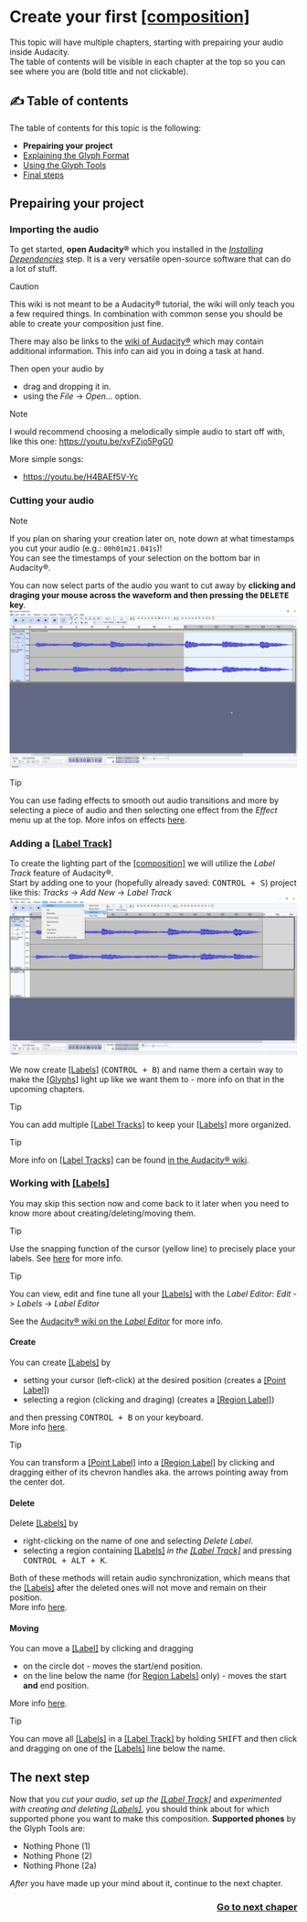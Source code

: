 # Create your first [\[composition\]](../1_Terminology.md#compositioncompositions)
This topic will have multiple chapters, starting with prepairing your audio inside Audacity.  
The table of contents will be visible in each chapter at the top so you can see where you are (bold title and not clickable).

## :writing_hand: Table of contents
The table of contents for this topic is the following:
- **Prepairing your project**
- [Explaining the Glyph Format](./1_Explaining%20the%20Glyph%20Format.md)
- [Using the Glyph Tools](./2_Using%20the%20Glyph%20Tools.md)
- [Final steps](./3_Final%20steps.md)

## Prepairing your project
### Importing the audio
To get started, **open Audacity&reg;** which you installed in the [*Installing Dependencies*](../3_Installing%20Dependencies/README.md) step. It is a very versatile open-source software that can do a lot of stuff.

> [!CAUTION]
> This wiki is not meant to be a Audacity&reg; tutorial, the wiki will only teach you a few required things. In combination with common sense you should be able to create your composition just fine.
>
> There may also be links to the [wiki of Audacity&reg;](https://manual.audacityteam.org/index.html) which may contain additional information. This info can aid you in doing a task at hand.

Then open your audio by
* drag and dropping it in.
* using the *File* -> *Open...* option.

> [!NOTE]
> I would recommend choosing a melodically simple audio to start off with, like this one: https://youtu.be/xvFZjo5PgG0
>
> More simple songs:
> * https://youtu.be/H4BAEf5V-Yc

### Cutting your audio
> [!NOTE]
> If you plan on sharing your creation later on, note down at what timestamps you cut your audio (e.g.: `00h01m21.041s`)!  
> You can see the timestamps of your selection on the bottom bar in Audacity&reg;.

You can now select parts of the audio you want to cut away by **clicking and draging your mouse across the waveform and then pressing the <kbd>DELETE</kbd> key**.
![Audacity&reg; selected audio](./assets/Audacity%20selected%20audio.png)

> [!TIP]
> You can use fading effects to smooth out audio transitions and more by selecting a piece of audio and then selecting one effect from the *Effect* menu up at the top. More infos on effects [here](https://manual.audacityteam.org/man/effect_menu.html).

### Adding a [\[Label Track\]](../1_Terminology.md#label-track)
To create the lighting part of the [\[composition\]](../1_Terminology.md#compositioncompositions) we will utilize the *Label Track* feature of Audacity&reg;.  
Start by adding one to your (hopefully already saved: <kbd>CONTROL + S</kbd>) project like this: *Tracks* -> *Add New* -> *Label Track*
![Audacity&reg; new label track](./assets/Audacity%20add%20new%20label%20track.png)

We now create [\[Labels\]](../1_Terminology.md#label) (<kbd>CONTROL + B</kbd>) and name them a certain way to make the [\[Glyphs\]](../1_Terminology.md#glyphs) light up like we want them to - more info on that in the upcoming chapters.

> [!TIP]
> You can add multiple [\[Label Tracks\]](../1_Terminology.md#label-track) to keep your [\[Labels\]](../1_Terminology.md#label) more organized.

> [!TIP]
> More info on [\[Label Tracks\]](../1_Terminology.md#label-track) can be found [in the Audacity&reg; wiki](https://manual.audacityteam.org/man/label_tracks.html).

### Working with [\[Labels\]](../1_Terminology.md#label)
You may skip this section now and come back to it later when you need to know more about creating/deleting/moving them.

> [!TIP]
> Use the snapping function of the cursor (yellow line) to precisely place your labels. See [here](https://manual.audacityteam.org/man/boundary_snap_guides.html) for more info.

> [!TIP]
> You can view, edit and fine tune all your [\[Labels\]](../1_Terminology.md#label) with the *Label Editor*: *Edit* -> *Labels* -> *Label Editor*
>
> See the [Audacity&reg; wiki on the *Label Editor*](https://manual.audacityteam.org/man/labels_editor.html) for more info.

#### Create
You can create [\[Labels\]](../1_Terminology.md#label) by
* setting your cursor (left-click) at the desired position (creates a [\[Point Label\]](../1_Terminology.md#point-label))
* selecting a region (clicking and draging) (creates a [\[Region Label\]](../1_Terminology.md#region-label))

and then pressing <kbd>CONTROL + B</kbd> on your keyboard.  
More info [here](https://manual.audacityteam.org/man/label_tracks.html#Creating_and_selecting_Labels).

> [!TIP]
> You can transform a [\[Point Label\]](../1_Terminology.md#point-label) into a [\[Region Label\]](../1_Terminology.md#region-label) by clicking and dragging either of its chevron handles aka. the arrows pointing away from the center dot.

#### Delete
Delete [\[Labels\]](../1_Terminology.md#label) by
* right-clicking on the name of one and selecting *Delete Label*.
* selecting a region containing [\[Labels\]](../1_Terminology.md#label) *in the [\[Label Track\]](../1_Terminology.md#label-track)* and pressing <kbd>CONTROL + ALT + K</kbd>.

Both of these methods will retain audio synchronization, which means that the [\[Labels\]](../1_Terminology.md#label) after the deleted ones will not move and remain on their position.  
More info [here](https://manual.audacityteam.org/man/label_tracks.html#Removing_Labels_only).

#### Moving
You can move a [\[Label\]](../1_Terminology.md#label) by clicking and dragging
* on the circle dot - moves the start/end position.
* on the line below the name (for [Region Labels\]](../1_Terminology.md#region-label) only) - moves the start **and** end position.

More info [here](https://manual.audacityteam.org/man/label_tracks.html#Editing.2C_resizing_and_moving_Labels).

> [!TIP]
> You can move all [\[Labels\]](../1_Terminology.md#label) in a [\[Label Track\]](../1_Terminology.md#label-track) by holding <kbd>SHIFT</kbd> and then click and dragging on one of the [\[Labels\]](../1_Terminology.md#label) line below the name.

## The next step
Now that you *cut your audio*, *set up the [\[Label Track\]](../1_Terminology.md#label-track)* and *experimented with creating and deleting [\[Labels\]](../1_Terminology.md#label)*, you should think about for which supported phone you want to make this composition. **Supported phones** by the Glyph Tools are:
* Nothing Phone (1)
* Nothing Phone (2)
* Nothing Phone (2a)

*After* you have made up your mind about it, continue to the next chapter.
<div align="right"><h3><a href="1_Explaining the Glyph Format.md">Go to next chaper</a></h3></div>